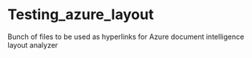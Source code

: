 # Testing_azure_layout
Bunch of files to be used as hyperlinks for Azure document intelligence layout analyzer  
